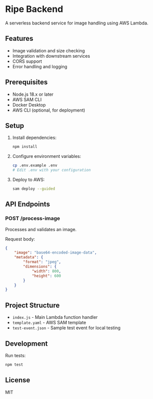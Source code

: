 # Ripe Backend

A serverless backend service for image handling using AWS Lambda.

## Features

- Image validation and size checking
- Integration with downstream services
- CORS support
- Error handling and logging

## Prerequisites

- Node.js 18.x or later
- AWS SAM CLI
- Docker Desktop
- AWS CLI (optional, for deployment)

## Setup

1. Install dependencies:
   ```bash
   npm install
   ```

2. Configure environment variables:
   ```bash
   cp .env.example .env
   # Edit .env with your configuration
   ```

3. Deploy to AWS:
   ```bash
   sam deploy --guided
   ```

## API Endpoints

### POST /process-image
Processes and validates an image.

Request body:
```json
{
    "image": "base64-encoded-image-data",
    "metadata": {
        "format": "jpeg",
        "dimensions": {
            "width": 800,
            "height": 600
        }
    }
}
```

## Project Structure

- `index.js` - Main Lambda function handler
- `template.yaml` - AWS SAM template
- `test-event.json` - Sample test event for local testing

## Development

Run tests:
```bash
npm test
```

## License

MIT 